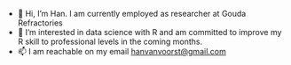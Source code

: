 - 👋 Hi, I’m Han. I am currently employed as researcher at Gouda Refractories
- 👀 I’m interested in data science with R and am committed to improve my R skill to professional levels in the coming months.
- 📫 I am reachable on my email hanvanvoorst@gmail.com

<!---
hvvoorst/hvvoorst is a ✨ special ✨ repository because its `README.md` (this file) appears on your GitHub profile.
You can click the Preview link to take a look at your changes.

- 💞️ I’m looking to collaborate on ...
- 🌱 I’m currently learning R

--->
